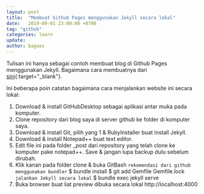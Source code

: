 ```yaml
---
layout: post
title:  "Membuat Github Pages menggunakan Jekyll secara lokal"
date:   2019-09-01 23:00:00 +0700
tag: "github"
categories: learn
update:	
author: bagoes
---
```

Tulisan ini hanya sebagai contoh membuat blog di Github Pages menggunakan Jekyll. Bagaimana cara membuatnya dari [sini][link-github]{:target="_blank"}.

Ini beberapa poin catatan bagaimana cara menjalankan website ini secara lokal:
1. Download & install GitHubDesktop sebagai aplikasi antar muka pada komputer.
2. Clone repository dari blog saya di server github ke folder di komputer saya.
3. Download & install Git, pilih yang 1 & RubyInstaller buat install Jekyll.
4. Download & install Notepad++ buat text editor.
5. Edit file ini pada folder _post dari repository yang telah clone ke komputer pake notepad++. Save & jangan lupa backup dulu sebelum dirubah.
6. Klik kanan pada folder clone & buka GitBash 
	`rekomendasi dari github menggunakan bundler`
	$ bundle install
	$ git add Gemfile Gemfile.lock
	`jalankan Jekyll secara lokal`
	$ bundle exec jekyll serve
7. Buka browser buat liat preview dibuka secara lokal http://localhost:4000

[link-github]: https://help.github.com/en/github/working-with-github-pages/getting-started-with-github-pages